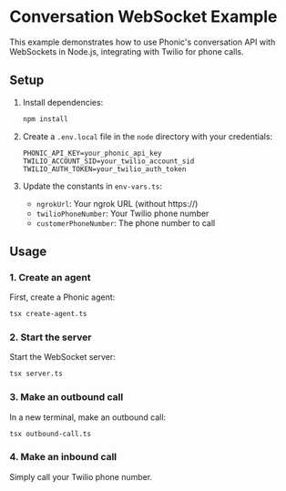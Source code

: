 # Conversation WebSocket Example

This example demonstrates how to use Phonic's conversation API with WebSockets in Node.js, integrating with Twilio for phone calls.

## Setup

1. Install dependencies:
   ```bash
   npm install
   ```

2. Create a `.env.local` file in the `node` directory with your credentials:
   ```
   PHONIC_API_KEY=your_phonic_api_key
   TWILIO_ACCOUNT_SID=your_twilio_account_sid
   TWILIO_AUTH_TOKEN=your_twilio_auth_token
   ```

3. Update the constants in `env-vars.ts`:
   - `ngrokUrl`: Your ngrok URL (without https://)
   - `twilioPhoneNumber`: Your Twilio phone number
   - `customerPhoneNumber`: The phone number to call

## Usage

### 1. Create an agent

First, create a Phonic agent:

```bash
tsx create-agent.ts
```

### 2. Start the server

Start the WebSocket server:

```bash
tsx server.ts
```

### 3. Make an outbound call

In a new terminal, make an outbound call:

```bash
tsx outbound-call.ts
```

### 4. Make an inbound call

Simply call your Twilio phone number.
